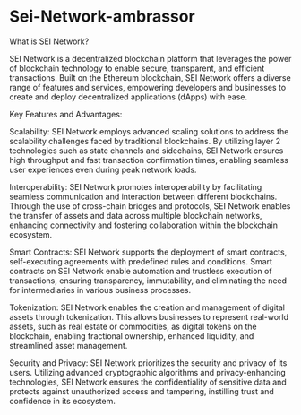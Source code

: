 # Sei-Network-ambrassor
What is SEI Network?

SEI Network is a decentralized blockchain platform that leverages the power of blockchain technology to enable secure, transparent, and efficient transactions. Built on the Ethereum blockchain, SEI Network offers a diverse range of features and services, empowering developers and businesses to create and deploy decentralized applications (dApps) with ease.

Key Features and Advantages:

Scalability: SEI Network employs advanced scaling solutions to address the scalability challenges faced by traditional blockchains. By utilizing layer 2 technologies such as state channels and sidechains, SEI Network ensures high throughput and fast transaction confirmation times, enabling seamless user experiences even during peak network loads.

Interoperability: SEI Network promotes interoperability by facilitating seamless communication and interaction between different blockchains. Through the use of cross-chain bridges and protocols, SEI Network enables the transfer of assets and data across multiple blockchain networks, enhancing connectivity and fostering collaboration within the blockchain ecosystem.

Smart Contracts: SEI Network supports the deployment of smart contracts, self-executing agreements with predefined rules and conditions. Smart contracts on SEI Network enable automation and trustless execution of transactions, ensuring transparency, immutability, and eliminating the need for intermediaries in various business processes.

Tokenization: SEI Network enables the creation and management of digital assets through tokenization. This allows businesses to represent real-world assets, such as real estate or commodities, as digital tokens on the blockchain, enabling fractional ownership, enhanced liquidity, and streamlined asset management.

Security and Privacy: SEI Network prioritizes the security and privacy of its users. Utilizing advanced cryptographic algorithms and privacy-enhancing technologies, SEI Network ensures the confidentiality of sensitive data and protects against unauthorized access and tampering, instilling trust and confidence in its ecosystem.

